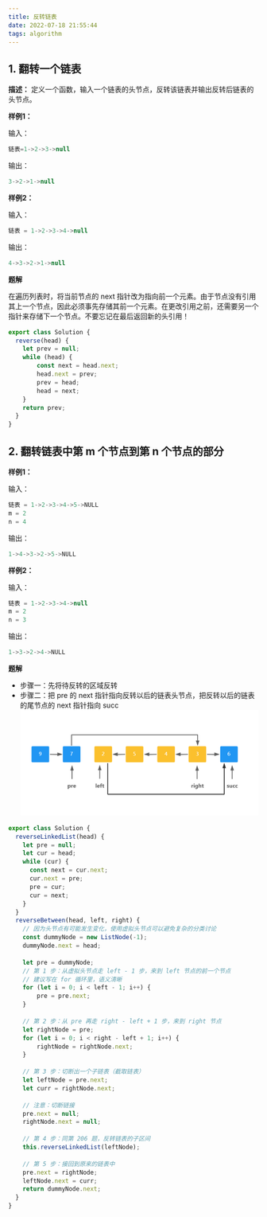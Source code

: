 ```yaml
---
title: 反转链表
date: 2022-07-18 21:55:44
tags: algorithm
---
```


## 1. 翻转一个链表

**描述：**
定义一个函数，输入一个链表的头节点，反转该链表并输出反转后链表的头节点。

**样例1：**

  输入：
  ```javascript
  链表=1->2->3->null
  ```
  输出：
  ```javascript
  3->2->1->null
  ```
**样例2：**

  输入：
  ```javascript
  链表 = 1->2->3->4->null
  ```
  输出：
  ```javascript
  4->3->2->1->null
  ```

**题解**

在遍历列表时，将当前节点的 next 指针改为指向前一个元素。由于节点没有引用其上一个节点，因此必须事先存储其前一个元素。在更改引用之前，还需要另一个指针来存储下一个节点。不要忘记在最后返回新的头引用！

```javascript
export class Solution {
  reverse(head) {
    let prev = null;
    while (head) {
        const next = head.next;
        head.next = prev;
        prev = head;
        head = next;
    }
    return prev;
  }
}
```


## 2. 翻转链表中第 m 个节点到第 n 个节点的部分


**样例1：**

  输入：
  ```javascript
  链表 = 1->2->3->4->5->NULL
  m = 2 
  n = 4
  ```
  输出：
  ```javascript
  1->4->3->2->5->NULL
  ```
**样例2：**

  输入：
  ```javascript
  链表 = 1->2->3->4->null
  m = 2
  n = 3
  ```
  输出：
  ```javascript
  1->3->2->4->NULL
  ```


**题解**

- 步骤一：先将待反转的区域反转
- 步骤二：把 pre 的 next 指针指向反转以后的链表头节点，把反转以后的链表的尾节点的 next 指针指向 succ
![题2](images/reverse/2.jpg)

```javascript
export class Solution {
  reverseLinkedList(head) {
    let pre = null;
    let cur = head;
    while (cur) {
      const next = cur.next;
      cur.next = pre;
      pre = cur;
      cur = next;
    }
  }
  reverseBetween(head, left, right) {
    // 因为头节点有可能发生变化，使用虚拟头节点可以避免复杂的分类讨论
    const dummyNode = new ListNode(-1);
    dummyNode.next = head;

    let pre = dummyNode;
    // 第 1 步：从虚拟头节点走 left - 1 步，来到 left 节点的前一个节点
    // 建议写在 for 循环里，语义清晰
    for (let i = 0; i < left - 1; i++) {
        pre = pre.next;
    }

    // 第 2 步：从 pre 再走 right - left + 1 步，来到 right 节点
    let rightNode = pre;
    for (let i = 0; i < right - left + 1; i++) {
        rightNode = rightNode.next;
    }

    // 第 3 步：切断出一个子链表（截取链表）
    let leftNode = pre.next;
    let curr = rightNode.next;

    // 注意：切断链接
    pre.next = null;
    rightNode.next = null;

    // 第 4 步：同第 206 题，反转链表的子区间
    this.reverseLinkedList(leftNode);

    // 第 5 步：接回到原来的链表中
    pre.next = rightNode;
    leftNode.next = curr;
    return dummyNode.next;
  }
}
```